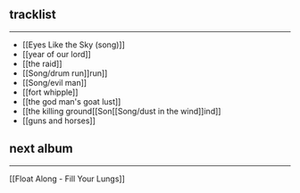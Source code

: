## tracklist
___
- [[Eyes Like the Sky (song)]]
- [[year of our lord]]
- [[the raid]]
- [[Song/drum run]]run]]
- [[Song/evil man]]
- [[fort whipple]]
- [[the god man's goat lust]]
- [[the killing ground[[Son[[Song/dust in the wind]]ind]]
- [[guns and horses]]
## next album
___
[[Float Along - Fill Your Lungs]]
